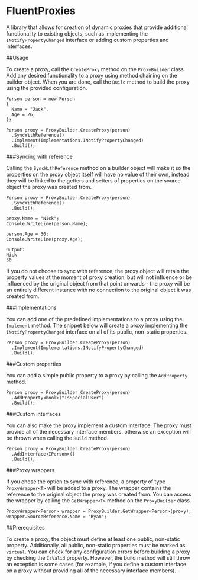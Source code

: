 # FluentProxies

A library that allows for creation of dynamic proxies that provide additional functionality to existing objects, such as implementing the ```INotifyPropertyChanged``` interface or adding custom properties and interfaces.

##Usage

To create a proxy, call the ```CreateProxy``` method on the ```ProxyBuilder``` class. Add any desired functionality to a proxy using method chaining on the builder object. When you are done, call the ```Build``` method to build the proxy using the provided configuration.

```
Person person = new Person
{
  Name = "Jack",
  Age = 26,
};

Person proxy = ProxyBuilder.CreateProxy(person)
  .SyncWithReference()
  .Implement(Implementations.INotifyPropertyChanged)
  .Build();
```

###Syncing with reference

Calling the ```SyncWithReference``` method on a builder object will make it so the properties on the proxy object itself will have no value of their own, instead they will be linked to the getters and setters of properties on the source object the proxy was created from.

```
Person proxy = ProxyBuilder.CreateProxy(person)
  .SyncWithReference()
  .Build();
  
proxy.Name = "Nick";
Console.WriteLine(person.Name);

person.Age = 30;
Console.WriteLine(proxy.Age);

Output:
Nick
30
```

If you do not choose to sync with reference, the proxy object will retain the property values at the moment of proxy creation, but will not influence or be influenced by the original object from that point onwards - the proxy will be an entirely different instance with no connection to the original object it was created from.

###Implementations

You can add one of the predefined implementations to a proxy using the ```Implement``` method. The snippet below will create a proxy implementing the ```INotifyPropertyChanged``` interface on all of its public, non-static properties.

```
Person proxy = ProxyBuilder.CreateProxy(person)
  .Implement(Implementations.INotifyPropertyChanged)
  .Build();
```

###Custom properties

You can add a simple public property to a proxy by calling the ```AddProperty``` method.

```
Person proxy = ProxyBuilder.CreateProxy(person)
  .AddProperty<bool>("IsSpecialUser")
  .Build();
```

###Custom interfaces

You can also make the proxy implement a custom interface. The proxy must provide all of the necessary interface members, otherwise an exception will be thrown when calling the ```Build``` method.

```
Person proxy = ProxyBuilder.CreateProxy(person)
  .AddInterface<IPerson>()
  .Build();
```

###Proxy wrappers

If you chose the option to sync with reference, a property of type ```ProxyWrapper<T>``` will be added to a proxy. The wrapper contains the reference to the original object the proxy was created from. You can access the wrapper by calling the ```GetWrapper<T>``` method on the ```ProxyBuilder``` class.

```
ProxyWrapper<Person> wrapper = ProxyBuilder.GetWrapper<Person>(proxy);
wrapper.SourceReference.Name = "Ryan";
```

##Prerequisites

To create a proxy, the object must define at least one public, non-static property. Additionally, all public, non-static properties must be marked as ```virtual```. You can check for any configuration errors before building a proxy by checking the ```IsValid``` property. However, the build method will still throw an exception is some cases (for example, if you define a custom interface on a proxy without providing all of the necessary interface members).
